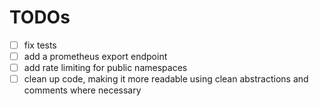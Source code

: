 # TODOs
- [ ] fix tests
- [ ] add a prometheus export endpoint
- [ ] add rate limiting for public namespaces
- [ ] clean up code, making it more readable using clean abstractions and comments where necessary
